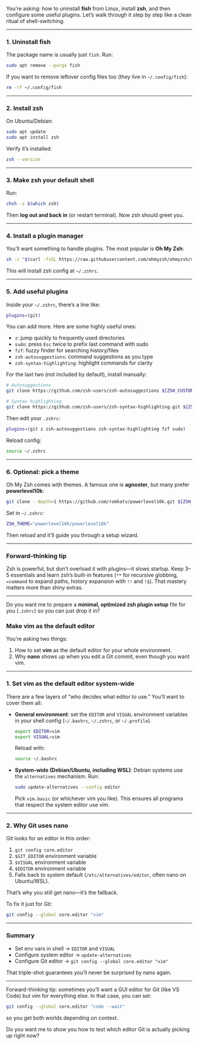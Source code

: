 You’re asking: how to uninstall **fish** from Linux, install **zsh**, and then configure some useful plugins. Let’s walk through it step by step like a clean ritual of shell-switching.

---

### 1. Uninstall **fish**

The package name is usually just `fish`. Run:

```bash
sudo apt remove --purge fish
```

If you want to remove leftover config files too (they live in `~/.config/fish`):

```bash
rm -rf ~/.config/fish
```

---

### 2. Install **zsh**

On Ubuntu/Debian:

```bash
sudo apt update
sudo apt install zsh
```

Verify it’s installed:

```bash
zsh --version
```

---

### 3. Make zsh your default shell

Run:

```bash
chsh -s $(which zsh)
```

Then **log out and back in** (or restart terminal). Now zsh should greet you.

---

### 4. Install a plugin manager

You’ll want something to handle plugins. The most popular is **Oh My Zsh**:

```bash
sh -c "$(curl -fsSL https://raw.githubusercontent.com/ohmyzsh/ohmyzsh/master/tools/install.sh)"
```

This will install zsh config at `~/.zshrc`.

---

### 5. Add useful plugins

Inside your `~/.zshrc`, there’s a line like:

```zsh
plugins=(git)
```

You can add more. Here are some highly useful ones:

* `z`: jump quickly to frequently used directories
* `sudo`: press `Esc` twice to prefix last command with sudo
* `fzf`: fuzzy finder for searching history/files
* `zsh-autosuggestions`: command suggestions as you type
* `zsh-syntax-highlighting`: highlight commands for clarity

For the last two (not included by default), install manually:

```bash
# Autosuggestions
git clone https://github.com/zsh-users/zsh-autosuggestions ${ZSH_CUSTOM:-~/.oh-my-zsh/custom}/plugins/zsh-autosuggestions

# Syntax highlighting
git clone https://github.com/zsh-users/zsh-syntax-highlighting.git ${ZSH_CUSTOM:-~/.oh-my-zsh/custom}/plugins/zsh-syntax-highlighting
```

Then edit your `.zshrc`:

```zsh
plugins=(git z zsh-autosuggestions zsh-syntax-highlighting fzf sudo)
```

Reload config:

```bash
source ~/.zshrc
```

---

### 6. Optional: pick a theme

Oh My Zsh comes with themes. A famous one is **agnoster**, but many prefer **powerlevel10k**:

```bash
git clone --depth=1 https://github.com/romkatv/powerlevel10k.git ${ZSH_CUSTOM:-$HOME/.oh-my-zsh/custom}/themes/powerlevel10k
```

Set in `~/.zshrc`:

```zsh
ZSH_THEME="powerlevel10k/powerlevel10k"
```

Then reload and it’ll guide you through a setup wizard.

---

### Forward-thinking tip

Zsh is powerful, but don’t overload it with plugins—it slows startup. Keep 3–5 essentials and learn zsh’s built-in features (`**` for recursive globbing, `=command` to expand paths, history expansion with `!!` and `!$`). That mastery matters more than shiny extras.

---

Do you want me to prepare a **minimal, optimized zsh plugin setup** file for you (`.zshrc`) so you can just drop it in?

### Make vim as the default editor

You’re asking two things:

1. How to set **vim** as the default editor for your whole environment.
2. Why **nano** shows up when you edit a Git commit, even though you want vim.

---

### 1. Set vim as the default editor system-wide

There are a few layers of “who decides what editor to use.” You’ll want to cover them all:

* **General environment**: set the `EDITOR` and `VISUAL` environment variables in your shell config (`~/.bashrc`, `~/.zshrc`, or `~/.profile`).

  ```bash
  export EDITOR=vim
  export VISUAL=vim
  ```

  Reload with:

  ```bash
  source ~/.bashrc
  ```

* **System-wide (Debian/Ubuntu, including WSL)**:
  Debian systems use the `alternatives` mechanism. Run:

  ```bash
  sudo update-alternatives --config editor
  ```

  Pick `vim.basic` (or whichever vim you like). This ensures all programs that respect the system editor use vim.

---

### 2. Why Git uses nano

Git looks for an editor in this order:

1. `git config core.editor`
2. `$GIT_EDITOR` environment variable
3. `$VISUAL` environment variable
4. `$EDITOR` environment variable
5. Falls back to system default (`/etc/alternatives/editor`, often nano on Ubuntu/WSL).

That’s why you still get nano—it’s the fallback.

To fix it just for Git:

```bash
git config --global core.editor "vim"
```

---

### Summary

* Set env vars in shell → `EDITOR` and `VISUAL`
* Configure system editor → `update-alternatives`
* Configure Git editor → `git config --global core.editor "vim"`

That triple-shot guarantees you’ll never be surprised by nano again.

---

Forward-thinking tip: sometimes you’ll want a GUI editor for Git (like VS Code) but vim for everything else. In that case, you can set:

```bash
git config --global core.editor "code --wait"
```

so you get both worlds depending on context.

Do you want me to show you how to test which editor Git is actually picking up right now?

